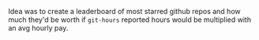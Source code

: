 Idea was to create a leaderboard of most starred github repos and how much they'd be worth if `git-hours` reported hours would be multiplied with an avg hourly pay.

